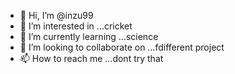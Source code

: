 - 👋 Hi, I’m @inzu99
- 👀 I’m interested in ...cricket
- 🌱 I’m currently learning ...science
- 💞️ I’m looking to collaborate on ...fdifferent project
- 📫 How to reach me ...dont try that

<!---
inzu99/inzu99 is a ✨ special ✨ repository because its `README.md` (this file) appears on your GitHub profile.
You can click the Preview link to take a look at your changes.
--->
